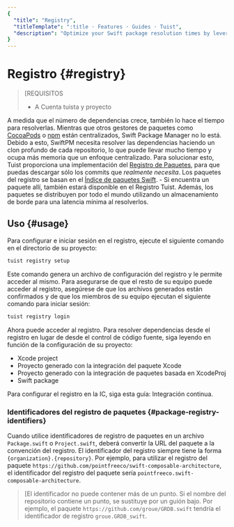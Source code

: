 ```yaml
---
{
  "title": "Registry",
  "titleTemplate": ":title · Features · Guides · Tuist",
  "description": "Optimize your Swift package resolution times by leveraging the Tuist Registry."
}
---
```

# Registro {#registry}

> [REQUISITOS
> - A <LocalizedLink href="/guides/server/accounts-and-projects">Cuenta tuista y
>   proyecto</LocalizedLink>

A medida que el número de dependencias crece, también lo hace el tiempo para
resolverlas. Mientras que otros gestores de paquetes como
[CocoaPods](https://cocoapods.org/) o [npm](https://www.npmjs.com/) están
centralizados, Swift Package Manager no lo está. Debido a esto, SwiftPM necesita
resolver las dependencias haciendo un clon profundo de cada repositorio, lo que
puede llevar mucho tiempo y ocupa más memoria que un enfoque centralizado. Para
solucionar esto, Tuist proporciona una implementación del [Registro de
Paquetes](https://github.com/swiftlang/swift-package-manager/blob/main/Documentation/PackageRegistry/PackageRegistryUsage.md),
para que puedas descargar sólo los commits que _realmente necesita_. Los
paquetes del registro se basan en el [Índice de paquetes
Swift](https://swiftpackageindex.com/). - Si encuentra un paquete allí, también
estará disponible en el Registro Tuist. Además, los paquetes se distribuyen por
todo el mundo utilizando un almacenamiento de borde para una latencia mínima al
resolverlos.

## Uso {#usage}

Para configurar e iniciar sesión en el registro, ejecute el siguiente comando en
el directorio de su proyecto:

```bash
tuist registry setup
```

Este comando genera un archivo de configuración del registro y le permite
acceder al mismo. Para asegurarse de que el resto de su equipo puede acceder al
registro, asegúrese de que los archivos generados están confirmados y de que los
miembros de su equipo ejecutan el siguiente comando para iniciar sesión:

```bash
tuist registry login
```

Ahora puede acceder al registro. Para resolver dependencias desde el registro en
lugar de desde el control de código fuente, siga leyendo en función de la
configuración de su proyecto:
- <LocalizedLink href="/guides/features/registry/xcode-project">Xcode
  project</LocalizedLink>
- <LocalizedLink href="/guides/features/registry/generated-project">Proyecto
  generado con la integración del paquete Xcode</LocalizedLink>
- <LocalizedLink href="/guides/features/registry/xcodeproj-integration">Proyecto
  generado con la integración de paquetes basada en XcodeProj</LocalizedLink>
- <LocalizedLink href="/guides/features/registry/swift-package">Swift
  package</LocalizedLink>

Para configurar el registro en la IC, siga esta guía:
<LocalizedLink href="/guides/features/registry/continuous-integration">Integración
continua</LocalizedLink>.

### Identificadores del registro de paquetes {#package-registry-identifiers}

Cuando utilice identificadores de registro de paquetes en un archivo
`Package.swift` o `Project.swift`, deberá convertir la URL del paquete a la
convención del registro. El identificador del registro siempre tiene la forma
`{organization}.{repository}`. Por ejemplo, para utilizar el registro del
paquete `https://github.com/pointfreeco/swift-composable-architecture`, el
identificador del registro del paquete sería
`pointfreeco.swift-composable-architecture`.

> [El identificador no puede contener más de un punto. Si el nombre del
> repositorio contiene un punto, se sustituye por un guión bajo. Por ejemplo, el
> paquete `https://github.com/groue/GRDB.swift` tendría el identificador de
> registro `groue.GRDB_swift`.
